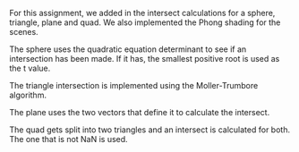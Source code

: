 For this assignment, we added in the intersect calculations for a sphere, triangle, plane and quad.
We also implemented the Phong shading for the scenes.

The sphere uses the quadratic equation determinant to see if an intersection has been made. If it 
has, the smallest positive root is used as the t value.

The triangle intersection is implemented using the Moller-Trumbore algorithm.

The plane uses the two vectors that define it to calculate the intersect.

The quad gets split into two triangles and an intersect is calculated for both. The one that is not NaN 
is used.

